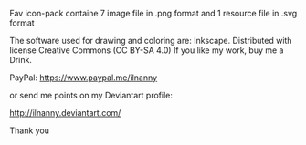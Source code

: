 

Fav icon-pack containe 7 image file in .png format
and 1 resource file in .svg format

The software used for drawing and coloring are: Inkscape.
Distributed with license Creative Commons (CC BY-SA 4.0)
If you like my work, buy me a Drink. 

PayPal:
https://www.paypal.me/ilnanny

or send me points on my Deviantart profile:

http://ilnanny.deviantart.com/

Thank you
